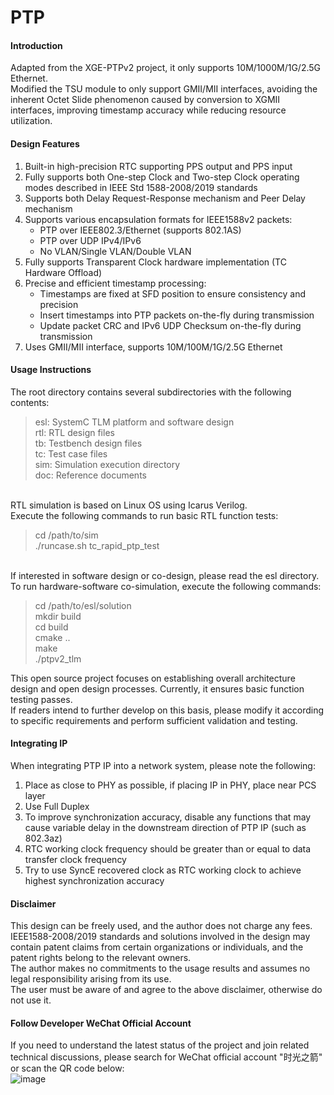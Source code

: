 # PTP

#### Introduction
Adapted from the XGE-PTPv2 project, it only supports 10M/1000M/1G/2.5G Ethernet.<br>
Modified the TSU module to only support GMII/MII interfaces, avoiding the inherent Octet Slide phenomenon caused by conversion to XGMII interfaces, improving timestamp accuracy while reducing resource utilization.<br>

#### Design Features

1. Built-in high-precision RTC supporting PPS output and PPS input
2. Fully supports both One-step Clock and Two-step Clock operating modes described in IEEE Std 1588-2008/2019 standards
3. Supports both Delay Request-Response mechanism and Peer Delay mechanism
4. Supports various encapsulation formats for IEEE1588v2 packets:
	- PTP over IEEE802.3/Ethernet (supports 802.1AS)
	- PTP over UDP IPv4/IPv6
	- No VLAN/Single VLAN/Double VLAN
5. Fully supports Transparent Clock hardware implementation (TC Hardware Offload)
6. Precise and efficient timestamp processing:
	- Timestamps are fixed at SFD position to ensure consistency and precision
	- Insert timestamps into PTP packets on-the-fly during transmission
	- Update packet CRC and IPv6 UDP Checksum on-the-fly during transmission
7. Uses GMII/MII interface, supports 10M/100M/1G/2.5G Ethernet

#### Usage Instructions

The root directory contains several subdirectories with the following contents:<br>
<blockquote>
esl: SystemC TLM platform and software design<br>
rtl: RTL design files<br>
tb: Testbench design files<br>
tc: Test case files<br>
sim: Simulation execution directory<br>
doc: Reference documents<br>
</blockquote>
<br>
RTL simulation is based on Linux OS using Icarus Verilog.<br>
Execute the following commands to run basic RTL function tests:<br>
<blockquote>
cd /path/to/sim<br>
./runcase.sh tc_rapid_ptp_test<br>
</blockquote>
<br>
If interested in software design or co-design, please read the esl directory.<br>
To run hardware-software co-simulation, execute the following commands:<br>
<blockquote>
cd /path/to/esl/solution <br>
mkdir build <br>
cd build <br>
cmake .. <br>
make <br>
./ptpv2_tlm<br> 
</blockquote>

This open source project focuses on establishing overall architecture design and open design processes. Currently, it ensures basic function testing passes.<br>
If readers intend to further develop on this basis, please modify it according to specific requirements and perform sufficient validation and testing.<br>

#### Integrating IP
When integrating PTP IP into a network system, please note the following:<br>
1. Place as close to PHY as possible, if placing IP in PHY, place near PCS layer
2. Use Full Duplex
3. To improve synchronization accuracy, disable any functions that may cause variable delay in the downstream direction of PTP IP (such as 802.3az)
4. RTC working clock frequency should be greater than or equal to data transfer clock frequency
5. Try to use SyncE recovered clock as RTC working clock to achieve highest synchronization accuracy

#### Disclaimer

This design can be freely used, and the author does not charge any fees.<br>
IEEE1588-2008/2019 standards and solutions involved in the design may contain patent claims from certain organizations or individuals, and the patent rights belong to the relevant owners.<br>
The author makes no commitments to the usage results and assumes no legal responsibility arising from its use.<br>
The user must be aware of and agree to the above disclaimer, otherwise do not use it.<br>

#### Follow Developer WeChat Official Account
If you need to understand the latest status of the project and join related technical discussions, please search for WeChat official account "时光之箭" or scan the QR code below:<br> 
![image](https://open.weixin.qq.com/qr/code?username=Arrow-of-Time-zd "时光之箭")
